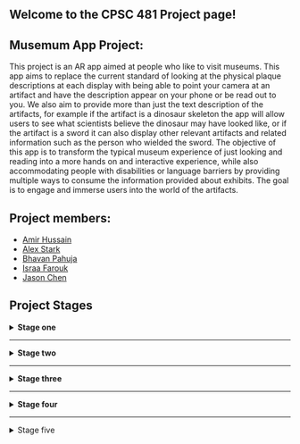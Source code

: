 ## Welcome to the CPSC 481 Project page!

## Musemum App Project:
This project is an AR app aimed at people who like to visit museums. This app aims to replace the current standard of looking at the physical plaque descriptions at each display with being able to point your camera at an artifact and have the description appear on your phone or be read out to you. We also aim to provide more than just the text description of the artifacts, for example if the artifact is a dinosaur skeleton the app will allow users to see what scientists believe the dinosaur may have looked like, or if the artifact is a sword it can also display other relevant artifacts and related information such as the person who wielded the sword. The objective of this app is to transform the typical museum experience of just looking and reading into a more hands on and interactive experience, while also accommodating people with disabilities or language barriers by providing multiple ways to consume the information provided about exhibits. The goal is to engage and immerse users into the world of the artifacts.

## Project members:

  - [Amir Hussain](https://github.com/amir-hu)
  - [Alex Stark](https://github.com/Xelakrats)
  - [Bhavan Pahuja](https://github.com/BhavanPahuja)
  - [Israa Farouk](https://github.com/israa-farouk)
  - [Jason Chen](https://github.com/csj9703)
  
## Project Stages
<details>
  <summary><b>Stage one</b></summary>
<br>
<p>We have decided on three possible project ideas:</p>
  <ul>
    <li><b>A museum app</b></li>
  This app will display information for all artifacts and displays. It will accommodate things such as social distancing, people with visual impairment, and other ailments.  It will allow users to easily access information by the QR code/display displayed simply by taking an image. Allows for individuals to better their experiences in the museum as not having troubled by small quirks. Such as being in a place that’s too crowded to comfortably read the information, the text being too small or in a hard to read font, etc. It gives the user to customize how they receive the information. Implementing a QR reader/image recognition, to help identify what exhibit the user is pointing their camera at, through a mobile app.   
<li><b>A crime scene analysis tool</b></li>
    It is difficult to recreate a crime scene after it has been cleaned up. The tool provides opportunity for investigators to look back at details they may have missed and reduces the margin for human error. Reduces the chance of evidence being tampered with, and that in turn will lead to fewer wrongful convictions.  The software will create an AR recreation from a full scan of the original, untampered crime scene, which then allows investigators to look at the scene with fresh eyes and from different angles later. It will also allow users to examine and make notes on specific pieces of evidence that can be viewed in the AR environment. It will be implemented as computer software that allows the detectives to recreate and then examine the crime scene using images and dimensions. 
<li><b>A Fitness app</b></li>
    A fitness & dietary tracker to help a user track important aspect about their health, as well as ensure that the food they eat is within their dietary and caloric restrictions if they have any. This makes it convenient for users as everything to do with their health can easily be accessed in this app. Most trackers usually track one or the other, this app having it all in one package, will be very useful to the user.  It would be designed as a mobile app so that a user on the go can see if what they are buying in the store aligns with their dietary restrictions by simply scanning the nutrition facts, as well as tracking fitness data.  
 </ul> 
</details>

---

<details>
  <summary><b>Stage two</b></summary>
  <br>
  <p><b>For full report with images goes to https://github.com/csj9703/CPSC-481-Project/blob/stage_two/Stage%20Two%20Report.pdf</b></p>
  <p><b>We have decided on the idea of a AR museum app</b></p>
  <p><b>Project Description:</b></p>
  This project is an AR app aimed at people who like to visit museums. This app aims to replace the current standard of looking at the physical plaque descriptions at each display with being able to point your camera at an artifact and have the description appear on your phone or be read out to you. We also aim to provide more than just the text description of the artifacts, for example if the artifact is a dinosaur skeleton the app will allow users to see what scientists believe the dinosaur may have looked like, or if the artifact is a sword it can also display other relevant artifacts and related information such as the person who wielded the sword. The objective of this app is to transform the typical museum experience of just looking and reading into a more hands on and interactive experience, while also accommodating people with disabilities or language barriers by providing multiple ways to consume the information provided about exhibits. The goal is to engage and immerse users into the world of the artifacts.
  </p>
<p><b>Stakeholders & Users:</b></p>
  <ul>
  <li>Museum Visitors</li>
    <li>Museum Employees</li>
  </ul>
<p>User task descriptions:</p>
<ul>
  <li>Must be included</li>
  <ul>
    <li>Log in to museum system (visitor, staff, etc.)</li>
    <li>View exhibit description</li>
    <li>Artifact descriptions presented in multiple ways</li>
  </ul>
  <li>Important:</li>
  <ul>
    <li>Translation of exhibit description/Accessibility options</li>
    <li>A virtual tour guide</li></ul>
  <li>Could be included:</li>
  <ul>
    <li>Share visits on social media</li>
  <li>Show what areas of the museum have/have not been visited </li></ul>
</ul>
<p><b>IDEO cards:</b></p>
<ul>
  <li>Survey and Questionnaires (Ask)</li>
  <li>Competitive Product Survey (Learn)</li>
  <li>Scenarios (Try)</li>
  </ul>
  <p><b>Justifications:</b>
  <br>
  AR apps, despite having been around for many years, are not very common. Yes, many smart phones are capable, but no implementation has been made very popular. By conducting surveys and questionnaires, we can attempt to understand why many people do not use AR apps and what we can do to make an app that they are comfortable using. It will also allow us to see what museum goers would like to see in an app that might improve their experiences during their visits. We will then examine other museum apps that are currently in use to see if they are missing any features that our surveys indicate visitors might want, as well as to discover if there are any features that did not come up in the surveys. These comparisons also allow us to come up with ways to differentiate our project from what is already on the market so that we can develop the most competitive final product possible. Lastly, creating scenarios will force us to consider how different users might try to complete the various tasks that our app would include, which will give us the ability to create an app that is both useful and usable.  
</p>
<p>
  <b>Survey and Questionnaires (Ask):</b>
  <br><br>
  Survey the stakeholders about the current interactions between visitors and artifacts.
  <br><br>
  We surveyed potential museum visitors by publishing this link (https://survey.ucalgary.ca/jfe/form/SV_2sGpfmlJy7vIIU5) to our fellow classmates.
  <br><br>
  The survey asks 7 questions regarding augmented reality and museum experiences.
  <br><br>
  The things we learned from the survey:
  </p>
<ol>
  <li>Most participants had little to no experience in terms of augmented reality applications.</li>
  <li>Most participants have not used a museum app before.</li>
  <li>Most participants have difficulty reading the plaques.</li>
  <li>All the participants prefer more interactive experiences in a museum.</li>
  <li>Most participants prefer information be delivered visually.</li>
  <li>Most participants prefer the look of the exhibits.</li>
  <li>More than 50% of the participants find language a barrier during their visits.</li>
  </ol>
  <p><b>Competitive Product Survey (Learn):</b></p>
  <p>
  <b>British Museum Guide:</b></p>
  <p>The British museum is one of the most popular museums out there. They do some things well such as displaying a map of the museum showing where you have visited and where you have not. Gives you the ability to time your visits, that way if you only plan on staying for 2 hours it can tell you what you can see in that time. It gives a speech to text option as well and includes multiple pictures of each artifact.  
<br><br>
The app itself is very glitchy and does not seem to respond well. The pictures of the artifact seem to all be very similar and do not give enough perceptive. It does offer a speech to text however it is given in a robotic voice rather than an individual reading it with emotions.  
<br><br>
Map For Brtish Musuem Guide
This picture shows the map of the Musuem We plan on having our app display the map, and time your visits like the British museum app. However, we plan to make it a much smoother experience for the user. We intend on giving multiple viewpoints of the artifacts instead of a couple pictures, as well as options for animation, videos, etc. The speech to text will be involved but it will have a much better voice over to it as to show emotions in the readings. 
</p>
<p><b>Tourblink: British museum:</b></p>
<p>
The app first prompts the user to select a language and offers a smooth experience as well. The app only displays one picture per artifact, with audio description only allows few free playbacks with more locked behind in-app purchases. The biggest drawback is the app is limited to one location, that is, the user must download another Tourblink app if they wish to visit another museum. Another flaw being that although the app offers ticket sales, clicking the button takes the users to their own website which it offers tickets to every museum available, forcing the user to search through the website to find the ticket for the museum they are currently visiting. 
<br><br>
Our app will change the language based on the user’s phone settings. Moreover, we aim to have the app work universally for all museums, therefore, users will not have to download separate apps while visiting different museums. We will achieve that through scanning the user’s tickets, the app will detect the location and load the corresponding data (Descriptions, 3D models, animation, etc.) provided by the museum. 
</p>
<details><summary><b>Scenarios (Try):</b></summary>
  <p>
Vladimir Schmidtov is visiting from Russia and wants to see what museums are like in Britain. He has an auditory impairment, is paralyzed from the waist down, and speaks little to no English. He is a 69-year-old man who is at high risk due to the Covid-19 pandemic, so his top priority is safety. Once inside he has difficulty reading the plaques which display the information about exhibits. Since he is in a wheelchair, he has difficulty viewing the relics. He goes to an employee to ask for assistance, however she cannot understand him, and he cannot understand her. She points towards the multilingual posters for the app and he downloads it using the QR code on the poster.  
<br><br>
The app auto detects his phone language and sets it to Russian so he can understand the language. Once in the app, it prompts him to point toward an artifact, he points towards the Tipu Sultan sword and information about the sword appears. At first, he has difficulty reading the information, by using the menu on the app he increased the font and learned a lot about the sword. He also accesses information on how historians believed the sword was used. He was able to access this information in many formats, such as a YouTube video, Wikipedia page, or a 3D model. Once he had finished looking at the sword, he is greeted with a menu that displays unvisited areas/artifacts. Allowing him to choose what he wants to see next. This helps him to view all the artifacts in the museum and once he had done so he leaves the museum feeling well informed and immersed in the world of the relics he had just seen. 
</p>
  </details>
<p><b>Summary:</b></p>
<p>
This is one of many scenarios that showcase the usability and problem solving that this app is capable of. The key points to note are the ease of the use of the UI & the variety of ways the app showcases information. We wanted to create a situation that would have a lot of barriers. As to demonstrate how will out app fix issues many will come across. since a large demographic of museum visitors are the elderly, and most of the elderly are technologically illiterate. We wanted to ensure the UX is perfect for our app. It let us walk through what problems users may experience and what useful features we may need.
</p>
<details><summary><b>Research Reflections:</b></summary>
  <p><b>What went well:</b></p>
  <p>
    In terms of survey, we were able to get some responses from our classmates, friends, and family. And we were able to see a clear report provided by Qualtrics. 
  </p>
  <p>
  Competitive learning survey allowed us to see what our app needs to compete with. It showed us exactly what the competition looked like and what we need to achieve. It gave  us a standard and things we personally enjoyed from the app. We saw a lot of things that can be improved upon, as well as other ideas that should be introduced into our own projects. 
  </p>
  <p>
  Scenarios allowed us to look at our project and give a run through of how we believed the app to run through. By sitting down and looking at it we were able to see what problems a person may encounter and how we can help fix those problems. 
  </p>
  <p><b>What went poorly:</b></p>
  <p>
    For the survey, the amount of responses we obtained was not optimal, which may result in less accurate data being obtained. Because of the Covid-19 pandemic we could not actually go straight into a museum and try the app, rather we had to open the app and imagine what it could have been like. as for the scenario we were all a bit narrow minded as well, we attempted to come up with a person who would have the most difficulty with working the app , however in terms of technology we are all quite proficient at it. Which means none of us really know exactly what kind of scenario someone who is technologically challenged would have. Instead we had to make educational guesses as to where most people would struggle.  
  </p>
 </details>
</details> 

---

<details>
  <summary><b>Stage three</b></summary>
  <br>
  <p><b>For full report with images goes to https://github.com/csj9703/CPSC-481-Project/blob/stage_three/Stage%20Three%20Report.pdf</b></p>
<p><b>Project Description:</b></p>
This project is an AR app aimed at people who visit museums. This app aims to replace thestandard of looking at the physical plaque descriptions with being able to point yourcamera at an artifact, scanning it, and seeing or hearing the corresponding description inthe app. The app also aims to provide AR models of artifacts with audio & visualdescriptions and allows users to then take pictures with these AR models and post them tosocial media. The artifacts can also have relevant animations that users can view. This appaims to transform the typical museum experience into a more hands on and interactiveone while also accommodating for people with disabilities or language barriers byproviding multiple ways to consume information provided about the exhibits
<p><b>List of User Tasks that were prototyped Horizontally: </b></p>
<ul>
<li> User signs up for an account with the app.</li>
<li> User signs in to the app using Google/Facebook.</li>
<li> User signs in as a Guest.</li>
<li> User changes the app language from settings.</li>
<li> User changes the font size of the text in the app.</li>
<li> User selects a museum from listed nearby museums.</li>
<li> User selects a museum based on country and city.</li>
<li> User buys museum tickets by being redirected to the museum’s external website.</li>
<li> User leaves the selected museum page. </li>
 <li> User signs out of the app.</li>
</ul>

<p><b>List of User Tasks that were prototyped Vertically: </b></p>
<ul>
<li> User Scans an Artifact
  <ul>
  <li> User listens to an audio description about the scanned artifact.</li>
  <li> User reads a text description about the scanned artifact.</li>
  <li> User selects Videos to watch related videos about the scanned artifact.</li>
    </ul>
    <ul><li>User selects one video from the list of related videos to watch.</li></ul>
  <li>User places an artifact in AR.</li>
  <ul>
    <li> User listens to an audio description about the placed AR artifact.</li>
    <li> User reads text based AR info on the placed AR model.</li>
    <li> User views AR animation of the artifact.</li>
    <li> User takes a picture with the AR artifact.</li>
    </ul>
      <ul> <li>User shares the picture on social media</li></ul>
 <ul><li>User takes a time based tour</li></ul>
  <ul>
    <li>User selects the desired end time of their tour.</li>
    <li>User selects the desired artifact to view.</li>
    <li>User scans an artifact.</li>
    <li>User views their current location on a mini map.</li>
    <li>User pauses their tour.</li>
      <li>User ends their tour.</li>
    </ul>
  <li>User interacts with a virtual map of the museum.</li>
  <ul>
    <li>User marks visited areas on the map.</li>
    <li>User unmarks accidentally marked areas on the map.</li>
    <li>User clears all markings on the map.</li>
    <li>User exits the map to go back to the museum home page</li>
  </ul>
  </ul>
  <p><b>Cognitive Evaluation</b></p>
  <p>
  We approached our cognitive evaluation through a user’s point of view. We carefullyexamined, analysed and noted every single step that we did for each of the tasks,evaluated if it was intuitive and if a typical user would know to do the same. We weremeticulous and included even minute steps such as clicking the next button as we wantedto make sure that everything we did was clear, thorough and concise.
  By examining the cognitive walkthrough for​ Task 1; Timed Tour​ we can see that we lead &direct the user too much. People may want different things from a tour, and currently weonly account for one type of customer; those who want to see artifacts in great detail.Some may just want a brief description through a small pop up explaining the artifact,while others may want information on the exhibit as a whole and not care too much abouteach individual artifact. We do not account for these possibilities and force the user to takethe tour in this more detailed artifact by artifact way
  By examining the cognitive walkthrough for ​Task 2; Virtual Map​ it is evident that we havea lot of oversights in our prototype. Most users don’t  want to have to read instructions onhow to use a certain feature in the app, however sometimes it is necessary. As seen in thiswalkthrough the user is left to put pieces together on their own, this may be intuitive tosome, however it is more likely to be unintuitive. This helped us see that perhaps we2
should add in some instructional boxes to help the user understand how to do certainthings .
Lastly by examining the cognitive walkthrough for​ Task 3; AR Display​  we realized that ARis not a common feature used by most apps, because of this we must assume people areunfamiliar with how it works. As a result we should have had an optional  tutorial on how touse the AR features in the app. Without this tutorial some users may be lost and be forcedto spend time figuring it out on their own, this may lead to a lot of users simply ignoring theAR features. Therefore, a way to familiarize users with AR is necessary.
One thing that we could have done to improve our cognitive walkthrough process is tohave teammates deal with the features that they were less familiar with (i.e they did notwork on the prototypes for these features). As this would have made it easier to look at thetasks with unbiased eyes and a fresh set of eyes would be able to see if the tasks were clearand intuitive.
</p>
<p><b>Refelction</b></p>
Overall stage 3 went relatively smoothly for our team, we excelled in communication anddelegation. We held frequent meetings and shared all our work while in progress and aftercompletion this helped us all uphold the same level of consistency across our work anexample of this is; while we were creating our low-fidelity prototype we used the Balsamiqcloud feature, this gave us the ability to work on the wireframes in one place, this made iteasier to link wireframes together and be consistent with design features (Eg: look andcolour of buttons, etc) throughout our prototype even once tasks had been delegated.The only thing our team struggled with was creating the Affinity diagram, we all haddifferent understandings of what an affinity diagram was and this caused us to redo itmultiple times
From this I see the importance of discussion and planning before jumping right into thetask at hand as this saves time in the long run and if we were to do it again that is definitelysomething that should be done first. Another thing that we would have differently is todelegate the cognitive walkthrough tasks to team members that weren’t directly involved inthe designing of those tasks as this would give a more unbiased view of the intuitivenessand flow of the steps in the task.

</details>

---

<details>
  <summary><b>Stage four</b></summary>
  <br>
  <p><b>For full report with images goes to <insert Link> </b></p>
</details>

---

<details>
  <summary>Stage five</summary>
</details>
